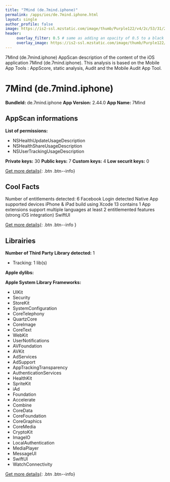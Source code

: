 ```yaml
---
title: "7Mind (de.7mind.iphone)"
permalink: /apps/ios/de.7mind.iphone.html
layout: single
author_profile: false
image: https://is2-ssl.mzstatic.com/image/thumb/Purple122/v4/2c/53/31/2c533109-6328-3b74-6dd6-5eb729985dc1/AppIcon-0-1x_U007emarketing-0-10-0-85-220.png/512x512bb.jpg
header: 
     overlay_filter: 0.5 # same as adding an opacity of 0.5 to a black background
     overlay_image: https://is2-ssl.mzstatic.com/image/thumb/Purple122/v4/2c/53/31/2c533109-6328-3b74-6dd6-5eb729985dc1/AppIcon-0-1x_U007emarketing-0-10-0-85-220.png/512x512bb.jpg
---
```

7Mind (de.7mind.iphone) AppScan description of the content of the iOS application 7Mind (de.7mind.iphone). This analysis is based on the Mobile App Tools : AppScore, static analysis, Audit and the Mobile Audit App Tool.

# 7Mind (de.7mind.iphone)

**BundleId:** de.7mind.iphone
**App Version:** 2.44.0
**App Name:** 7Mind


## AppScan informations 

**List of permissions:** 
- NSHealthUpdateUsageDescription
- NSHealthShareUsageDescription
- NSUserTrackingUsageDescription
  
  
**Private keys:** 30
**Public keys:** 7
**Custom keys:** 4
**Low securit keys:** 0
  
[Get more details](/pricing.html){: .btn .btn--info}

## Cool Facts

Number of entitlements detected: 6
Facebook Login detected
Native App
supported devices iPhone & iPad
build using Xcode 13
contains 1 App extensions
support multiple languages
at least 2 entitlemented features (strong iOS integration)
SwiftUI
  
[Get more details](/pricing.html){: .btn .btn--info }

## Librairies 
**Number of Third Party Library detected:** 1
- Tracking: 1 lib(s)


**Apple dylibs:**


**Apple System Library Frameworks:**
- UIKit
- Security
- StoreKit
- SystemConfiguration
- CoreTelephony
- QuartzCore
- CoreImage
- CoreText
- WebKit
- UserNotifications
- AVFoundation
- AVKit
- AdServices
- AdSupport
- AppTrackingTransparency
- AuthenticationServices
- HealthKit
- SpriteKit
- iAd
- Foundation
- Accelerate
- Combine
- CoreData
- CoreFoundation
- CoreGraphics
- CoreMedia
- CryptoKit
- ImageIO
- LocalAuthentication
- MediaPlayer
- MessageUI
- SwiftUI
- WatchConnectivity


  
[Get more details](/pricing.html){: .btn .btn--info}

